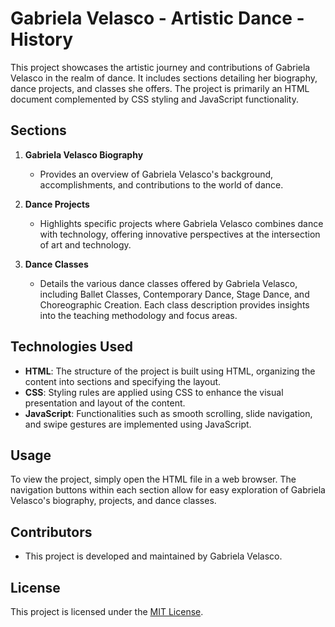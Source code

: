 # Gabriela Velasco - Artistic Dance - History

This project showcases the artistic journey and contributions of Gabriela Velasco in the realm of dance. It includes sections detailing her biography, dance projects, and classes she offers. The project is primarily an HTML document complemented by CSS styling and JavaScript functionality.

## Sections

1. **Gabriela Velasco Biography**
    - Provides an overview of Gabriela Velasco's background, accomplishments, and contributions to the world of dance.

2. **Dance Projects**
    - Highlights specific projects where Gabriela Velasco combines dance with technology, offering innovative perspectives at the intersection of art and technology.

3. **Dance Classes**
    - Details the various dance classes offered by Gabriela Velasco, including Ballet Classes, Contemporary Dance, Stage Dance, and Choreographic Creation. Each class description provides insights into the teaching methodology and focus areas.

## Technologies Used
- **HTML**: The structure of the project is built using HTML, organizing the content into sections and specifying the layout.
- **CSS**: Styling rules are applied using CSS to enhance the visual presentation and layout of the content.
- **JavaScript**: Functionalities such as smooth scrolling, slide navigation, and swipe gestures are implemented using JavaScript.

## Usage
To view the project, simply open the HTML file in a web browser. The navigation buttons within each section allow for easy exploration of Gabriela Velasco's biography, projects, and dance classes.

## Contributors
- This project is developed and maintained by Gabriela Velasco.

## License
This project is licensed under the [MIT License](LICENSE).
